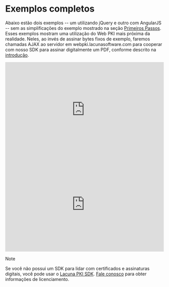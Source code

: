 ﻿# Exemplos completos

Abaixo estão dois exemplos -- um utilizando jQuery e outro com AngularJS -- sem as simplificações do exemplo mostrado na seção [Primeiros Passos](get-started.md).
Esses exemplos mostram uma utilização do Web PKI mais próxima da realidade. Neles, ao invés de assinar bytes fixos de exemplo, faremos chamadas AJAX ao servidor
em webpki.lacunasoftware.com para cooperar com nosso SDK para assinar digitalmente um PDF, conforme descrito na [introdução](index.md).

<iframe width="100%" height="300" src="https://jsfiddle.net/LacunaSoftware/8svnc9Ly/embedded/" allowfullscreen="allowfullscreen" frameborder="0"></iframe>

<iframe width="100%" height="300" src="https://jsfiddle.net/LacunaSoftware/jmr0jeej/embedded/" allowfullscreen="allowfullscreen" frameborder="0"></iframe>

> [!NOTE]
> Se você não possui um SDK para lidar com certificados e assinaturas digitais, você pode usar o [Lacuna PKI SDK](../pki-sdk/index.md).
> [Fale conosco](https://www.lacunasoftware.com/pt/home/purchase) para obter informações de licenciamento.
